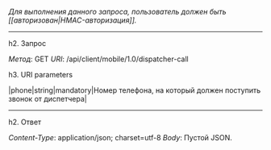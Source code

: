 *Для выполнения данного запроса, пользователь должен быть [[авторизован|HMAC-авторизация]].*

----

h2. Запрос

*Метод*: GET
*URI*: /api/client/mobile/1.0/dispatcher-call

h3. URI parameters

|phone|string|mandatory|Номер телефона, на который должен поступить звонок от диспетчера|

----

h2. Ответ

*Content-Type*: application/json; charset=utf-8
*Body*: Пустой JSON.